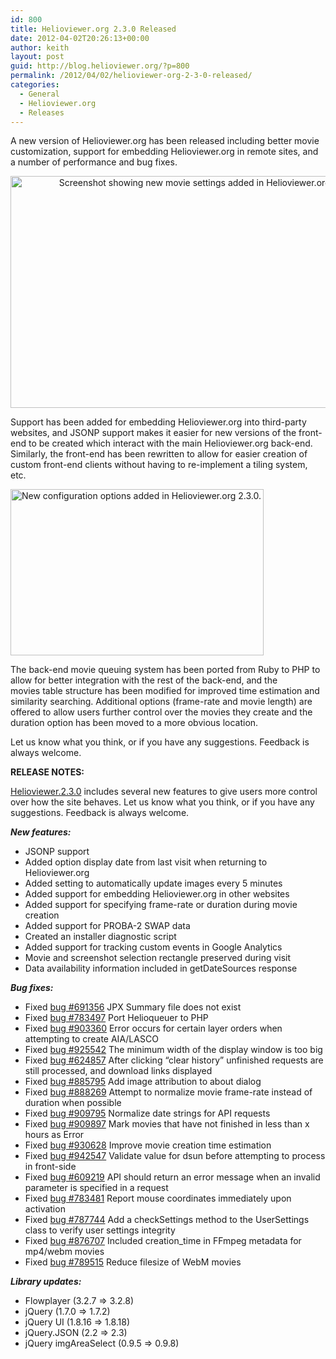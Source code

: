 ```yaml
---
id: 800
title: Helioviewer.org 2.3.0 Released
date: 2012-04-02T20:26:13+00:00
author: keith
layout: post
guid: http://blog.helioviewer.org/?p=800
permalink: /2012/04/02/helioviewer-org-2-3-0-released/
categories:
  - General
  - Helioviewer.org
  - Releases
---
```

A new version of Helioviewer.org has been released including better movie customization, support for embedding Helioviewer.org in remote sites, and a number of performance and bug fixes.

<p style="text-align: center;">
  <a href="https://helioviewer-project.github.io/images/uploads/2012/04/Helioviewer_230_movie_settings.png"><img class="aligncenter  wp-image-801" title="Helioviewer.org 2.3.0 Movie Settings" src="https://helioviewer-project.github.io/images/uploads/2012/04/Helioviewer_230_movie_settings-1024x618.png" alt="Screenshot showing new movie settings added in Helioviewer.org 2.3.0." width="614" height="371" srcset="http://blog.helioviewer.org/wp-content/uploads/2012/04/Helioviewer_230_movie_settings-1024x618.png 1024w, http://blog.helioviewer.org/wp-content/uploads/2012/04/Helioviewer_230_movie_settings-300x181.png 300w, http://blog.helioviewer.org/wp-content/uploads/2012/04/Helioviewer_230_movie_settings.png 1193w" sizes="(max-width: 614px) 100vw, 614px" /></a>
</p>

Support has been added for embedding Helioviewer.org into third-party websites, and JSONP support makes it easier for new versions of the front-end to be created which interact with the main Helioviewer.org back-end. Similarly, the front-end has been rewritten to allow for easier creation of custom front-end clients without having to re-implement a tiling system, etc.

[<img class="aligncenter size-full wp-image-802" title="Helioviewer.org 2.3.0 settings" src="https://helioviewer-project.github.io/images/uploads/2012/04/helioviewer_230_settings.png" alt="New configuration options added in Helioviewer.org 2.3.0." width="405" height="266" srcset="http://blog.helioviewer.org/wp-content/uploads/2012/04/helioviewer_230_settings.png 405w, http://blog.helioviewer.org/wp-content/uploads/2012/04/helioviewer_230_settings-300x197.png 300w" sizes="(max-width: 405px) 100vw, 405px" />](https://helioviewer-project.github.io/images/uploads/2012/04/helioviewer_230_settings.png)

The back-end movie queuing system has been ported from Ruby to PHP to allow for better integration with the rest of the back-end, and the movies table structure has been modified for improved time estimation and similarity searching. Additional options (frame-rate and movie length) are offered to allow users further control over the movies they create and the duration option has been moved to a more obvious location.

Let us know what you think, or if you have any suggestions. Feedback is always welcome.

**RELEASE NOTES:**

[Helioviewer.2.3.0](https://launchpad.net/helioviewer.org/+milestone/2.3.0) includes several new features to give users more control over how the site behaves. Let us know what you think, or if you have any suggestions. Feedback is always welcome.

_**New features:**_

* JSONP support  
* Added option display date from last visit when returning to Helioviewer.org  
* Added setting to automatically update images every 5 minutes  
* Added support for embedding Helioviewer.org in other websites  
* Added support for specifying frame-rate or duration during movie creation  
* Added support for PROBA-2 SWAP data  
* Created an installer diagnostic script  
* Added support for tracking custom events in Google Analytics  
* Movie and screenshot selection rectangle preserved during visit  
* Data availability information included in getDateSources response

_**Bug fixes:**_

* Fixed [bug #691356](https://bugs.launchpad.net/helioviewer.org/+bug/691356) JPX Summary file does not exist  
* Fixed [bug #783497](https://bugs.launchpad.net/helioviewer.org/+bug/783497) Port Helioqueuer to PHP  
* Fixed [bug #903360](https://bugs.launchpad.net/helioviewer.org/+bug/903360) Error occurs for certain layer orders when attempting to create AIA/LASCO  
* Fixed [bug #925542](https://bugs.launchpad.net/helioviewer.org/+bug/925542) The minimum width of the display window is too big  
* Fixed [bug #624857](https://bugs.launchpad.net/helioviewer.org/+bug/624857) After clicking &#8220;clear history&#8221; unfinished requests are still processed, and download links displayed  
* Fixed [bug #885795](https://bugs.launchpad.net/helioviewer.org/+bug/885795) Add image attribution to about dialog  
* Fixed [bug #888269](https://bugs.launchpad.net/helioviewer.org/+bug/888269) Attempt to normalize movie frame-rate instead of duration when possible  
* Fixed [bug #909795](https://bugs.launchpad.net/helioviewer.org/+bug/909795) Normalize date strings for API requests  
* Fixed [bug #909897](https://bugs.launchpad.net/helioviewer.org/+bug/909897) Mark movies that have not finished in less than x hours as Error  
* Fixed [bug #930628](https://bugs.launchpad.net/helioviewer.org/+bug/930628) Improve movie creation time estimation  
* Fixed [bug #942547](https://bugs.launchpad.net/helioviewer.org/+bug/942547) Validate value for dsun before attempting to process in front-side  
* Fixed [bug #609219](https://bugs.launchpad.net/helioviewer.org/+bug/609219) API should return an error message when an invalid parameter is specified in a request  
* Fixed [bug #783481](https://bugs.launchpad.net/helioviewer.org/+bug/783481) Report mouse coordinates immediately upon activation  
* Fixed [bug #787744](https://bugs.launchpad.net/helioviewer.org/+bug/787744) Add a checkSettings method to the UserSettings class to verify user settings integrity  
* Fixed [bug #876707](https://bugs.launchpad.net/helioviewer.org/+bug/876707) Included creation_time in FFmpeg metadata for mp4/webm movies  
* Fixed [bug #789515](https://bugs.launchpad.net/helioviewer.org/+bug/789515) Reduce filesize of WebM movies

_**Library updates:**_

* Flowplayer (3.2.7 => 3.2.8)  
* jQuery (1.7.0 => 1.7.2)  
* jQuery UI (1.8.16 => 1.8.18)  
* jQuery.JSON (2.2 => 2.3)  
* jQuery imgAreaSelect (0.9.5 => 0.9.8)

